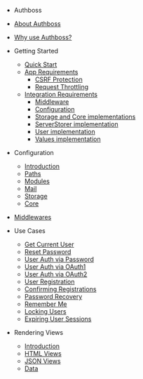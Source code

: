 * Authboss

* [About Authboss](#authboss)
* [Why use Authboss?](#why-use-authboss)

* Getting Started

  * [Quick Start](#getting-started)
  * [App Requirements](#app-requirements)
    * [CSRF Protection](#csrf-protection)
    * [Request Throttling](#request-throttling)
  * [Integration Requirements](#integration-requirements)
    * [Middleware](#middleware)
    * [Configuration](#configuration)
    * [Storage and Core implementations](#storage-and-core-implementations)
    * [ServerStorer implementation](#serverstorer-implementation)
    * [User implementation](#user-implementation)
    * [Values implementation](#values-implementation)

* Configuration

  * [Introduction](#config)
  * [Paths](#paths)
  * [Modules](#modules)
  * [Mail](#mail)
  * [Storage](#storage)
  * [Core](#core)

* [Middlewares](#middlewares)

* Use Cases

  * [Get Current User](#get-current-user)
  * [Reset Password](#reset-password)
  * [User Auth via Password](#user-auth-via-password)
  * [User Auth via OAuth1](#user-auth-via-oauth1)
  * [User Auth via OAuth2](#user-auth-via-oauth2)
  * [User Registration](#user-registration)
  * [Confirming Registrations](#confirming-registrations)
  * [Password Recovery](#password-recovery)
  * [Remember Me](#remember-me)
  * [Locking Users](#locking-users)
  * [Expiring User Sessions](#expiring-user-sessions)

* Rendering Views

  * [Introduction](#rendering-views)
  * [HTML Views](#html-views)
  * [JSON Views](#json-views)
  * [Data](#data)
